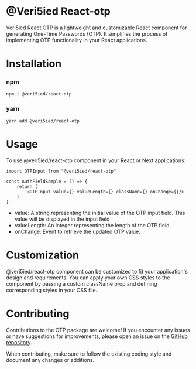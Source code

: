 # @Veri5ied React-otp

Veri5ied React OTP is a lightweight and customizable React component for generating One-Time Passwords (OTP). It simplifies the process of implementing OTP functionality in your React applications.

# Installation

### npm
```
npm i @veri5ied/react-otp
```

### yarn
```
yarn add @veri5ied/react-otp
```

# Usage
To use @veri5ied/react-otp component in your React or Next applications:
```
import OTPInput from "@veri5ied/react-otp"

const AuthFieldSample = () => {
    return (
        <OTPInput value={} valueLength={} className={} onChange={}/>
    )
}
```

- value: A string representing the initial value of the OTP input field. This value will be displayed in the input field
- valueLength: An integer representing the length of the OTP field.
- onChange: Event to retrieve the updated OTP value.

# Customization
@veri5ied/react-otp component can be customized to fit your application's design and requirements. You can apply your own CSS styles to the component by passing a custom className prop and defining corresponding styles in your CSS file.

# Contributing
Contributions to the OTP package are welcome! If you encounter any issues or have suggestions for improvements, please open an issue on the [GitHub repository](https://github.com/Veri5ied/veri5ied-react-otp).

When contributing, make sure to follow the existing coding style and document any changes or additions.
